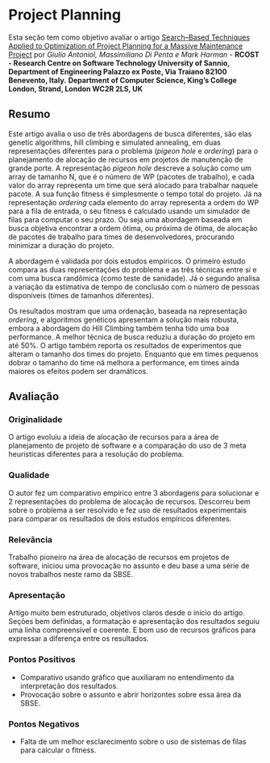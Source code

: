 # Project Planning
Esta seção tem como objetivo avaliar o artigo [Search–Based Techniques Applied to Optimization of Project Planning for a
Massive Maintenance Project](planning.pdf) por
*Giulio Antoniol, Massimiliano Di Penta e Mark Harman* -
**RCOST - Research Centre on Software Technology University of Sannio, Department of Engineering Palazzo ex Poste, Via Traiano 82100 Benevento, Italy.**
**Department of Computer Science, King’s College London, Strand, London WC2R 2LS, UK**

## Resumo

Este artigo avalia o uso de três abordagens de busca diferentes, são elas genetic algorithms, hill climbing e simulated annealing, em duas representações diferentes para o problema (*pigeon hole* e *ordering*) para o planejamento de alocação de recursos em projetos de manutenção de grande porte. A representação *pigeon hole* descreve a solução como um array de tamanho N, que é o número de WP (pacotes de trabalho), e cada valor do array representa um time que será alocado para trabalhar naquele pacote. A sua função fitness é simplesmente o tempo total do projeto. Já na representação *ordering* cada elemento do array representa a ordem do WP para a fila de entrada, o seu fitness é calculado usando um simulador de filas para computar o seu prazo. Ou seja uma abordagem baseada em busca objetiva encontrar a ordem ótima, ou próxima de ótima, de alocação de pacotes de trabalho para times de desenvolvedores, procurando minimizar a duração do projeto.

A abordagem é validada por dois estudos empíricos. O primeiro estudo compara as duas representações do problema e as três técnicas entre sí e com uma busca randômica (como teste de sanidade). Já o segundo analisa a variação da estimativa de tempo de conclusão com o número de pessoas disponíveis (times de tamanhos diferentes).

Os resultados mostram que uma ordenação, baseada na representação *ordering*, e algoritmos genéticos apresentam a solução mais robusta, embora a abordagem do Hill Climbing também tenha tido uma boa performance. A melhor técnica de busca reduziu a duração do projeto em até 50%. O artigo também reporta os resultados de experimentos que alteram o tamanho dos times do projeto. Enquanto que em times pequenos dobrar o tamanho do time nã melhora a performance, em times ainda maiores os efeitos podem ser dramáticos.

## Avaliação

### Originalidade

O artigo evoluiu a ideia de alocação de recursos para a área de planejamento de projeto de software e a comparação do uso de 3 meta heuristicas diferentes para a resolução do problema.

### Qualidade

O autor fez um comparativo empírico entre 3 abordagens para solucionar e 2 representações do problema de alocação de recursos. Descorreu bem sobre o problema a ser resolvido e fez uso de resultados experimentais para comparar os resultados de dois estudos empíricos diferentes.

### Relevância

Trabalho pioneiro na área de alocação de recursos em projetos de software, iniciou uma provocação no assunto e deu base a uma série de novos trabalhos neste ramo da SBSE.

### Apresentação

Artigo muito bem estruturado, objetivos claros desde o início do artigo. Seções bem definidas, a formatação e apresentação dos resultados seguiu uma linha compreensível e coerente. E bom uso de recursos gráficos para expressar a diferença entre os resultados.

### Pontos Positivos

* Comparativo usando gráfico que auxiliaram no entendimento da interpretação dos resultados.
* Provocação sobre o assunto e abrir horizontes sobre essa área da SBSE.

### Pontos Negativos

* Falta de um melhor esclarecimento sobre o uso de sistemas de filas para calcular o fitness.
